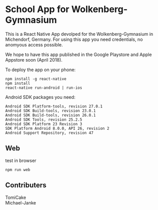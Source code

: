 # School App for Wolkenberg-Gymnasium

This is a React Native App devolped for the Wolkenberg-Gymnasium in Michendorf, Germany. 
For using this app you need credentials, no anomyous access possible.

We hope to have this app published in the Google Playstore and Apple Appstore soon (April 2018).

To deploy the app on your phone:

```git clone wbergapp
npm install -g react-native
npm install
react-native run-android | run-ios
```
Android SDK packages you need:

```
Android SDK Platform-tools, revision 27.0.1
Android SDK Build-tools, revision 23.0.1
Android SDK Build-tools, revision 26.0.1
Android SDK Tools, revision 25.2.5
Android SDK Platform 23 Revision 3
SDK Platform Android 8.0.0, API 26, revision 2
Android Support Repository, revision 47
```

## Web

test in browser
```
npm run web
```

## Contributers

TomiCake  
Michael-Janke